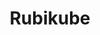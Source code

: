 ---
layout: solution
title: Rubikube
id: rubikube
permalink: /rubikube2/
github: https://github.com/Rubikube
github-org: rubikube
main-color: darkslategray
logo-acronym: Ru
logo-section: Container
short-name: Rubikube Container
full-name: Viglet Rubikube Container
description: Delivering Kubernetes-as-a-Service.
---